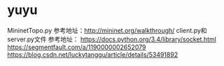 # yuyu
MininetTopo.py
参考地址：http://mininet.org/walkthrough/
client.py和server.py文件
参考地址：
https://docs.python.org/3.4/library/socket.html
https://segmentfault.com/a/1190000002652079
https://blog.csdn.net/luckytanggu/article/details/53491892
